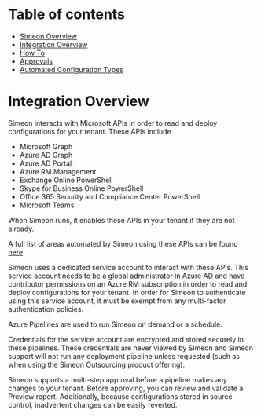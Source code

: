 # Table of contents

* [Simeon Overview](README.md)
* [Integration Overview](integration.md)
* [How To](how-to.md)
* [Approvals](how-to-require-approvals.md)
* [Automated Configuration Types](automated-configuration-types.md)

# Integration Overview

Simeon interacts with Microsoft APIs in order to read and deploy configurations for your tenant. These APIs include
- Microsoft Graph
- Azure AD Graph
- Azure AD Portal
- Azure RM Management
- Exchange Online PowerShell
- Skype for Business Online PowerShell
- Office 365 Security and Compliance Center PowerShell
- Microsoft Teams

When Simeon runs, it enables these APIs in your tenant if they are not already. 

A full list of areas automated by Simeon using these APIs can be found [here](automated-configuration-types.md).

Simeon uses a dedicated service account to interact with these APIs. This service account needs to be a global administrator in Azure AD and have contributor permissions on an Azure RM subscription in order to read and deploy configurations for your tenant. In order for Simeon to authenticate using this service account, it must be exempt from any multi-factor authentication policies. 

Azure Pipelines are used to run Simeon on demand or a schedule. 

Credentials for the service account are encrypted and stored securely in these pipelines. These credentials are never viewed by Simeon and Simeon support will not run any deployment pipeline unless requested (such as when using the Simeon Outsourcing product offering). 

Simeon supports a multi-step approval before a pipeline makes any changes to your tenant. Before approving, you can review and validate a Preview report. Additionally, because configurations stored in source control, inadvertent changes can be easily reverted. 
